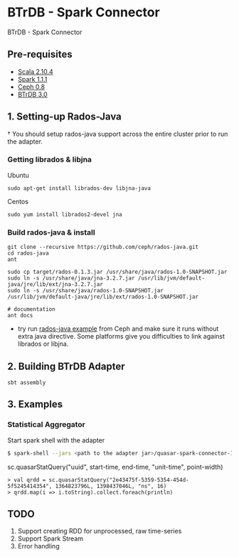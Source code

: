 # BTrDB - Spark Connector
BTrDB - Spark Connector

## Pre-requisites

- [Scala 2.10.4](http://www.scala-lang.org/download/2.10.4.html)  
- [Spark 1.1.1](http://www.apache.org/dyn/closer.cgi/spark/spark-1.1.1/spark-1.1.1-bin-hadoop2.4.tgz)  
- [Ceph 0.8](https://ceph.com/category/releases/)
- [BTrDB 3.0](https://github.com/SoftwareDefinedBuildings/quasar)    

## 1. Setting-up Rados-Java  
&dagger; You should setup rados-java support across the entire cluster prior to run the adapter.  

### Getting librados & libjna

Ubuntu  

    sudo apt-get install librados-dev libjna-java  

Centos  

    sudo yum install librados2-devel jna   
    

### Build rados-java & install  

    git clone --recursive https://github.com/ceph/rados-java.git  
    cd rados-java
    ant  
    
    sudo cp target/rados-0.1.3.jar /usr/share/java/rados-1.0-SNAPSHOT.jar
    sudo ln -s /usr/share/java/jna-3.2.7.jar /usr/lib/jvm/default-java/jre/lib/ext/jna-3.2.7.jar
    sudo ln -s /usr/share/java/rados-1.0-SNAPSHOT.jar  /usr/lib/jvm/default-java/jre/lib/ext/rados-1.0-SNAPSHOT.jar
    
    # documentation
    ant docs

* try run [rados-java example](http://ceph.com/docs/master/rados/api/librados-intro/#id5) from Ceph and make sure it runs without extra java directive. Some platforms give you difficulties to link against librados or libjna.

## 2. Building BTrDB Adapter  

    sbt assembly  


## 3. Examples  

### Statistical Aggregator  
Start spark shell with the adapter  

```sh
$ spark-shell --jars <path to the adapter jar>/quasar-spark-connector-1.0.jar  
```

sc.quasarStatQuery("uuid", start-time, end-time, "unit-time", point-width)
    
    > val qrdd = sc.quasarStatQuery("2e43475f-5359-5354-454d-5f5245414354", 1364823796L, 1398437046L, "ns", 16)
    > qrdd.map(i => i.toString).collect.foreach(println)

## TODO  
1. Support creating RDD for unprocessed, raw time-series  
2. Support Spark Stream  
3. Error handling

